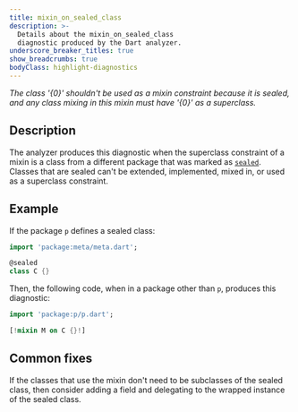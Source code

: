 ```yaml
---
title: mixin_on_sealed_class
description: >-
  Details about the mixin_on_sealed_class
  diagnostic produced by the Dart analyzer.
underscore_breaker_titles: true
show_breadcrumbs: true
bodyClass: highlight-diagnostics
---
```


_The class '{0}' shouldn't be used as a mixin constraint because it is sealed,
and any class mixing in this mixin must have '{0}' as a superclass._

## Description

The analyzer produces this diagnostic when the superclass constraint of a
mixin is a class from a different package that was marked as
[`sealed`][meta-sealed]. Classes that are sealed can't be extended,
implemented, mixed in, or used as a superclass constraint.

## Example

If the package `p` defines a sealed class:

```dart
import 'package:meta/meta.dart';

@sealed
class C {}
```

Then, the following code, when in a package other than `p`, produces this
diagnostic:

```dart
import 'package:p/p.dart';

[!mixin M on C {}!]
```

## Common fixes

If the classes that use the mixin don't need to be subclasses of the sealed
class, then consider adding a field and delegating to the wrapped instance
of the sealed class.

[meta-sealed]: https://pub.dev/documentation/meta/latest/meta/sealed-constant.html
